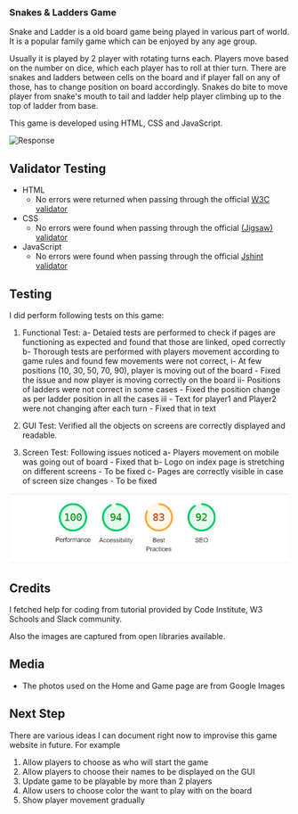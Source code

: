 ### Snakes & Ladders Game

Snake and Ladder is a old board game being played in various part of world. It is a popular family game which can be enjoyed by any age group. 

Usually it is played by 2 player with rotating turns each. Players move based on the number on dice, which each player has to roll at thier turn. There are snakes and ladders between cells on the board and if player fall on any of those, has to change position on board accordingly. Snakes do bite to move player from snake's mouth to tail and ladder help player climbing up to the top of ladder from base.

This game is developed using HTML, CSS and JavaScript. 

![Response](assets/images/screenshot.png)
## Validator Testing 

- HTML
    - No errors were returned when passing through the official [W3C validator](https://validator.w3.org/nu/?doc=https%3A%2F%2Fcode-institute-org.github.io%2Flove-maths%2F)
- CSS
    - No errors were found when passing through the official [(Jigsaw) validator](https://jigsaw.w3.org/css-validator/validator?uri=https%3A%2F%2Fvalidator.w3.org%2Fnu%2F%3Fdoc%3Dhttps%253A%252F%252Fcode-institute-org.github.io%252Flove-maths%252F&profile=css3svg&usermedium=all&warning=1&vextwarning=&lang=en)
- JavaScript
    - No errors were found when passing through the official [Jshint validator](https://jshint.com/)

   

## Testing 

I did perform following tests on this game:

1. Functional Test: 
    a- Detaied tests are performed to check if pages are functioning as expected and found that those are linked, oped correctly
    b- Thorough tests are performed with players movement according to game rules and found few movements were not correct,
        i- At few positions (10, 30, 50, 70, 90), player is moving out of the board - Fixed the issue and now player is moving correctly on the board
        ii- Positions of ladders were not correct in some cases - Fixed the position change as per ladder position in all the cases
        iii - Text for player1 and Player2 were not changing after each turn - Fixed that in text

2. GUI Test: Verified all the objects on screens are correctly displayed and readable. 

3. Screen Test: Following issues noticed
    a- Players movement on mobile was going out of board - Fixed that
    b- Logo on index page is stretching on different screens - To be fixed
    c- Pages are correctly visible in case of screen size changes - To be fixed

 ![Response](assets/images/Screenshot%202023-08-23%20115821.png)
## Credits 

I fetched help for coding from tutorial provided by Code Institute, W3 Schools and Slack community.

Also the images are captured from open libraries available.

## Media

- The photos used on the Home and Game page are from Google Images

## Next Step

There are various ideas I can document right now to improvise this game website in future. For example
1. Allow players to choose as who will start the game
2. Allow players to choose their names to be displayed on the GUI
3. Update game to be playable by more than 2 players
4. Allow users to choose color the want to play with on the board
5. Show player movement gradually
